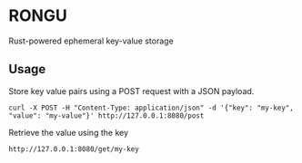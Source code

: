 # RONGU
Rust-powered ephemeral key-value storage


## Usage
Store key value pairs using a POST request with a JSON payload.

```
curl -X POST -H "Content-Type: application/json" -d '{"key": "my-key", "value": "my-value"}' http://127.0.0.1:8080/post
```

Retrieve the value using the key
```
http://127.0.0.1:8080/get/my-key
```
